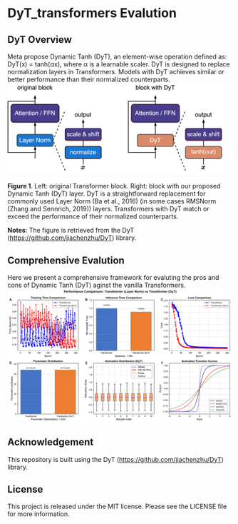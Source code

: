 # DyT_transformers Evalution

## DyT Overview
Meta propose Dynamic Tanh (DyT), an element-wise operation defined as: DyT(x) = tanh(αx), where α is a learnable scaler. DyT is designed to replace normalization layers in Transformers. Models with DyT achieves similar or better performance than their normalized counterparts.
<img src="https://github.com/Computational-social-science/DyT_transformers/blob/main/before_after.svg" />

**Figure 1**. Left: original Transformer block. Right: block with our proposed Dynamic Tanh (DyT) layer. DyT is a straightforward replacement for commonly used Layer Norm (Ba et al., 2016) (in some cases RMSNorm (Zhang and Sennrich, 2019)) layers. Transformers with DyT match or exceed the performance of their normalized counterparts.

**Notes**: The figure is retrieved from the DyT (https://github.com/jiachenzhu/DyT) library.

## Comprehensive Evalution
Here we present a comprehensive framework for evaluting the pros and cons of Dynamic Tanh (DyT) aginst the vanilla Transformers.
<img src="https://github.com/Computational-social-science/DyT_transformers/blob/main/transformer_comparison.svg" />

## Acknowledgement
This repository is built using the DyT (https://github.com/jiachenzhu/DyT) library.

## License
This project is released under the MIT license. Please see the LICENSE file for more information.
